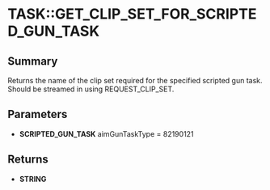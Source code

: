 # TASK::GET_CLIP_SET_FOR_SCRIPTED_GUN_TASK

## Summary
Returns the name of the clip set required for the specified scripted gun task. Should be streamed in using REQUEST_CLIP_SET.

## Parameters
* **SCRIPTED_GUN_TASK** aimGunTaskType = 82190121

## Returns
* **STRING**